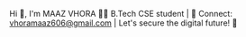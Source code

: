 Hi 👋, I'm MAAZ VHORA
👨‍💻 B.Tech CSE student | 📧 Connect: vhoramaaz606@gmail.com | Let's secure the digital future! 💼
